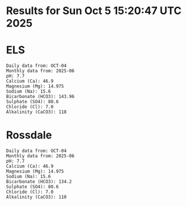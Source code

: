 # Results for Sun Oct  5 15:20:47 UTC 2025
# ELS
```
Daily data from: OCT-04
Monthly data from: 2025-06
pH: 7.7
Calcium (Ca): 46.9
Magnesium (Mg): 14.975
Sodium (Na): 15.6
Bicarbonate (HCO3): 143.96
Sulphate (SO4): 80.6
Chloride (Cl): 7.0
Alkalinity (CaCO3): 118
```
# Rossdale
```
Daily data from: OCT-04
Monthly data from: 2025-06
pH: 7.7
Calcium (Ca): 46.9
Magnesium (Mg): 14.975
Sodium (Na): 15.6
Bicarbonate (HCO3): 134.2
Sulphate (SO4): 80.6
Chloride (Cl): 7.0
Alkalinity (CaCO3): 110
```
